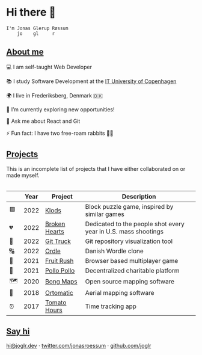 # Hi there 👋

```
I'm Jonas Glerup Røssum
    jo    gl     r
```

## [About me](#about-me)

💻 I am self-taught Web Developer

📚 I study Software Development at the [IT University of Copenhagen](https://itu.dk)

🌍 I live in Frederiksberg, Denmark 🇩🇰

🌱 I’m currently exploring new opportunities!

💬 Ask me about React and Git

⚡ Fun fact: I have two free-roam rabbits 🐇🐇

## [Projects](#projects)

This is an incomplete list of projects that I have either collaborated on or made myself.
<br/><br/>

| &nbsp; | Year | Project                                                 | Description                                                    |
| ------ | ---- | ------------------------------------------------------- | -------------------------------------------------------------- |
| 🟩     | 2022 | [Klods](https://klods.joglr.dev/)                       | Block puzzle game, inspired by similar games                   |
| 💔     | 2022 | [Broken Hearts](https://broken-hearts.joglr.dev/)       | Dedicated to the people shot every year in U.S. mass shootings |
| 🚛     | 2022 | [Git Truck](https://github.com/git-truck/git-truck/)    | Git repository visualization tool                              |
| 🔠     | 2022 | [Ordle](https://ordle.joglr.dev/)                             | Danish Wordle clone                                            |
| 🐒     | 2021 | [Fruit Rush](https://fruit-rush.joglr.dev/)             | Browser based multiplayer game                                 |
| 🐔     | 2021 | [Pollo Pollo](https://pollopollo.org/)                  | Decentralized charitable platform                              |
| 🗺      | 2020 | [Bong Maps](https://github.com/bong-inc/bong-maps)      | Open source mapping software                                   |
| 🤖     | 2018 | [Ortomatic](https://apps.dronekompagniet.dk/ortomatic/) | Aerial mapping software                                        |
| ⏰     | 2017 | [Tomato Hours](https://tomato-hours.joglr.dev/)         | Time tracking app                                              |

## [Say hi](#say-hi)

[hi&commat;joglr.dev](mailto:hi@joglr.dev) &middot;
[twitter.com/jonasroessum](https://twitter.com/jonasroessum) &middot;
[github.com/joglr](https://github.com/joglr)
